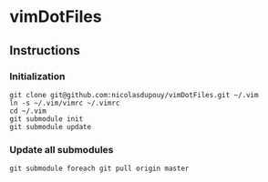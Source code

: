# vimDotFiles

## Instructions
### Initialization
```cd ~
git clone git@github.com:nicolasdupouy/vimDotFiles.git ~/.vim
ln -s ~/.vim/vimrc ~/.vimrc
cd ~/.vim
git submodule init
git submodule update
```

### Update all submodules
```
git submodule foreach git pull origin master
```

